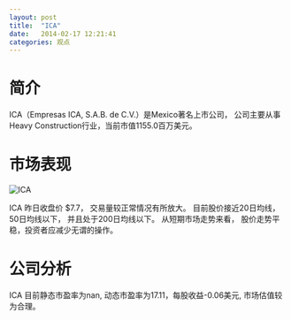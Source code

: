 ```yaml
---
layout: post
title:  "ICA"
date:   2014-02-17 12:21:41
categories: 观点
---
```


# 简介
ICA（Empresas ICA, S.A.B. de C.V.）是Mexico著名上市公司，
公司主要从事Heavy Construction行业，当前市值1155.0百万美元。

# 市场表现

![ICA](http://finviz.com/chart.ashx?t=ICA&ty=c&ta=1&p=d&s=l)

ICA 昨日收盘价 $7.7，
交易量较正常情况有所放大。
目前股价接近20日均线，
50日均线以下，
并且处于200日均线以下。
从短期市场走势来看，
股价走势平稳，投资者应减少无谓的操作。

# 公司分析
ICA 目前静态市盈率为nan, 动态市盈率为17.11，每股收益-0.06美元,
市场估值较为合理。
